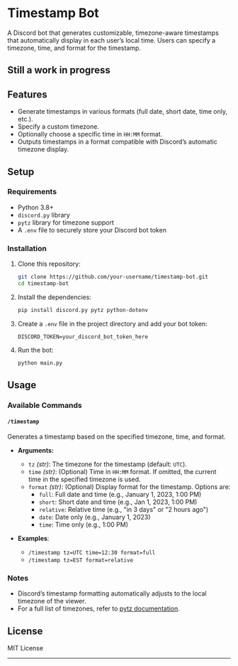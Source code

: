 # Timestamp Bot

A Discord bot that generates customizable, timezone-aware timestamps that automatically display in each user’s local time. Users can specify a timezone, time, and format for the timestamp.

## Still a work in progress 

## Features

- Generate timestamps in various formats (full date, short date, time only, etc.).
- Specify a custom timezone.
- Optionally choose a specific time in `HH:MM` format.
- Outputs timestamps in a format compatible with Discord’s automatic timezone display.

## Setup

### Requirements

- Python 3.8+
- `discord.py` library
- `pytz` library for timezone support
- A `.env` file to securely store your Discord bot token

### Installation

1. Clone this repository:
    ```bash
    git clone https://github.com/your-username/timestamp-bot.git
    cd timestamp-bot
    ```

2. Install the dependencies:
    ```bash
    pip install discord.py pytz python-dotenv
    ```

3. Create a `.env` file in the project directory and add your bot token:
    ```env
    DISCORD_TOKEN=your_discord_bot_token_here
    ```

4. Run the bot:
    ```bash
    python main.py
    ```

## Usage

### Available Commands

#### `/timestamp`
Generates a timestamp based on the specified timezone, time, and format.

- **Arguments:**
  - `tz` *(str)*: The timezone for the timestamp (default: `UTC`).
  - `time` *(str)*: (Optional) Time in `HH:MM` format. If omitted, the current time in the specified timezone is used.
  - `format` *(str)*: (Optional) Display format for the timestamp. Options are:
    - `full`: Full date and time (e.g., January 1, 2023, 1:00 PM)
    - `short`: Short date and time (e.g., Jan 1, 2023, 1:00 PM)
    - `relative`: Relative time (e.g., "in 3 days" or "2 hours ago")
    - `date`: Date only (e.g., January 1, 2023)
    - `time`: Time only (e.g., 1:00 PM)

- **Examples**:
  - `/timestamp tz=UTC time=12:30 format=full`
  - `/timestamp tz=EST format=relative`

### Notes

- Discord’s timestamp formatting automatically adjusts to the local timezone of the viewer.
- For a full list of timezones, refer to [pytz documentation](https://pythonhosted.org/pytz/).

## License

MIT License

---

